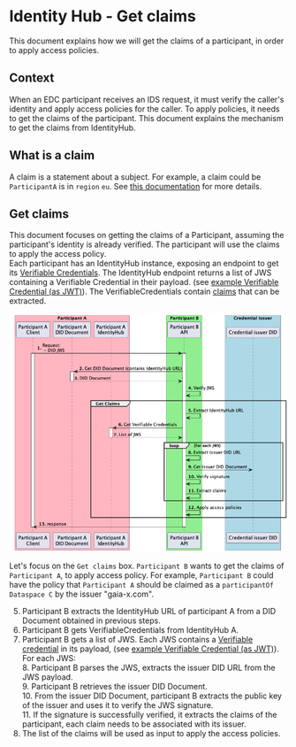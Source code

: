 # Identity Hub - Get claims

This document explains how we will get the claims of a participant, in order to apply access policies.

## Context

When an EDC participant receives an IDS request, it must verify the caller's identity and apply access policies for the caller.
To apply policies, it needs to get the claims of the participant.
This document explains the mechanism to get the claims from IdentityHub.

## What is a claim

A claim is a statement about a subject. For example, a claim could be `ParticipantA` is in `region` `eu`.
See [this documentation](https://www.w3.org/TR/vc-data-model/#claims) for more details.

## Get claims

This document focuses on getting the claims of a Participant, assuming the participant's identity is already verified.
The participant will use the claims to apply the access policy.  
Each participant has an IdentityHub instance, exposing an endpoint to get its [Verifiable Credentials](https://www.w3.org/TR/vc-data-model/).
The IdentityHub endpoint returns a list of JWS containing a Verifiable Credential in their payload.
(see [example Verifiable Credential (as JWT)](https://www.w3.org/TR/vc-data-model/#example-usage-of-the-credentialsubject-property)).
The VerifiableCredentials contain [claims](https://www.w3.org/TR/vc-data-model/#claims) that can be extracted.

![Apply policy flow](apply-policies-flow.png)

Let's focus on the `Get claims` box.
`Participant B` wants to get the claims of `Participant A`, to apply access policy.
For example, `Participant B` could have the policy that `Participant A` should be claimed as a `participantOf`
`Dataspace C` by the issuer "gaia-x.com".

5. Participant B extracts the IdentityHub URL of participant A from a DID Document obtained in previous steps.
6. Participant B gets VerifiableCredentials from IdentityHub A.
7. Participant B gets a list of JWS. Each JWS contains a [Verifiable credential](https://www.w3.org/TR/vc-data-model/) in its payload, (see [example Verifiable Credential (as JWT)](https://www.w3.org/TR/vc-data-model/#example-usage-of-the-credentialsubject-property)).  
For each JWS:  
   8. Participant B parses the JWS, extracts the issuer DID URL from the JWS payload.  
   9. Participant B retrieves the issuer DID Document.  
   10. From the issuer DID Document, participant B extracts the public key of the issuer and uses it to verify the JWS signature.  
   11. If the signature is successfully verified, it extracts the claims of the participant, each claim needs to be associated with its issuer.  
12. The list of the claims will be used as input to apply the access policies.
